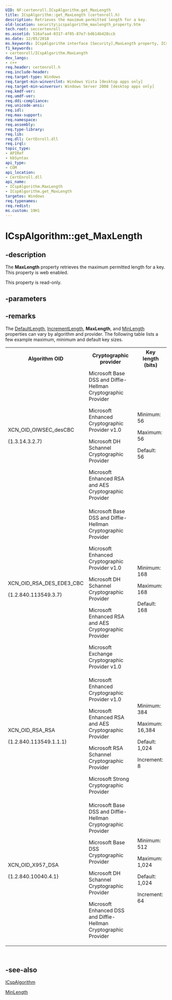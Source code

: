 ```yaml
---
UID: NF:certenroll.ICspAlgorithm.get_MaxLength
title: ICspAlgorithm::get_MaxLength (certenroll.h)
description: Retrieves the maximum permitted length for a key.
old-location: security\icspalgorithm_maxlength_property.htm
tech.root: seccertenroll
ms.assetid: 516afaa4-0317-4f05-87e7-bd614b428ccb
ms.date: 12/05/2018
ms.keywords: ICspAlgorithm interface [Security],MaxLength property, ICspAlgorithm.MaxLength, ICspAlgorithm.get_MaxLength, ICspAlgorithm::MaxLength, ICspAlgorithm::get_MaxLength, MaxLength property [Security], MaxLength property [Security],ICspAlgorithm interface, certenroll/ICspAlgorithm::MaxLength, certenroll/ICspAlgorithm::get_MaxLength, get_MaxLength, security.icspalgorithm_maxlength_property
f1_keywords:
- certenroll/ICspAlgorithm.MaxLength
dev_langs:
- c++
req.header: certenroll.h
req.include-header: 
req.target-type: Windows
req.target-min-winverclnt: Windows Vista [desktop apps only]
req.target-min-winversvr: Windows Server 2008 [desktop apps only]
req.kmdf-ver: 
req.umdf-ver: 
req.ddi-compliance: 
req.unicode-ansi: 
req.idl: 
req.max-support: 
req.namespace: 
req.assembly: 
req.type-library: 
req.lib: 
req.dll: CertEnroll.dll
req.irql: 
topic_type:
- APIRef
- kbSyntax
api_type:
- COM
api_location:
- CertEnroll.dll
api_name:
- ICspAlgorithm.MaxLength
- ICspAlgorithm.get_MaxLength
targetos: Windows
req.typenames: 
req.redist: 
ms.custom: 19H1
---
```


# ICspAlgorithm::get_MaxLength


## -description


The <b>MaxLength</b> property retrieves the maximum permitted length for a key. This property is web enabled.

This property is read-only.


## -parameters


## -remarks



The <a href="https://docs.microsoft.com/windows/desktop/api/certenroll/nf-certenroll-icspalgorithm-get_defaultlength">DefaultLength</a>, <a href="https://docs.microsoft.com/windows/desktop/api/certenroll/nf-certenroll-icspalgorithm-get_incrementlength">IncrementLength</a>, <b>MaxLength</b>, and <a href="https://docs.microsoft.com/windows/desktop/api/certenroll/nf-certenroll-icspalgorithm-get_minlength">MinLength</a> properties can vary by algorithm and provider. The following table lists a few example maximum, minimum and default key sizes.<table>
<tr>
<th>Algorithm OID</th>
<th>Cryptographic provider</th>
<th>Key length (bits)</th>
</tr>
<tr>
<td>
XCN_OID_OIWSEC_desCBC

(1.3.14.3.2.7)

</td>
<td>
Microsoft Base DSS and Diffie-Hellman Cryptographic Provider

Microsoft Enhanced Cryptographic Provider v1.0

Microsoft DH Schannel Cryptographic Provider

Microsoft Enhanced RSA and AES Cryptographic Provider

</td>
<td>
Minimum: 56

Maximum: 56

Default: 56

</td>
</tr>
<tr>
<td>
XCN_OID_RSA_DES_EDE3_CBC

(1.2.840.113549.3.7)

</td>
<td>
Microsoft Base DSS and Diffie-Hellman Cryptographic Provider

Microsoft Enhanced Cryptographic Provider v1.0

Microsoft DH Schannel Cryptographic Provider

Microsoft Enhanced RSA and AES Cryptographic Provider

Microsoft Exchange Cryptographic Provider v1.0

</td>
<td>
Minimum: 168

Maximum: 168

Default: 168

</td>
</tr>
<tr>
<td>
XCN_OID_RSA_RSA

(1.2.840.113549.1.1.1)

</td>
<td>
Microsoft Enhanced Cryptographic Provider v1.0

Microsoft Enhanced RSA and AES Cryptographic Provider

Microsoft RSA Schannel Cryptographic Provider

Microsoft Strong Cryptographic Provider

</td>
<td>
Minimum: 384

Maximum: 16,384

Default: 1,024

Increment: 8

</td>
</tr>
<tr>
<td>
XCN_OID_X957_DSA

(1.2.840.10040.4.1)

</td>
<td>
Microsoft Base DSS and Diffie-Hellman Cryptographic Provider

Microsoft Base DSS Cryptographic Provider

Microsoft DH Schannel Cryptographic Provider

Microsoft Enhanced DSS and Diffie-Hellman Cryptographic Provider

</td>
<td>
Minimum: 512

Maximum: 1,024

Default: 1,024

Increment: 64

</td>
</tr>
</table>
 






## -see-also




<a href="https://docs.microsoft.com/windows/desktop/api/certenroll/nn-certenroll-icspalgorithm">ICspAlgorithm</a>



<a href="https://docs.microsoft.com/windows/desktop/api/certenroll/nf-certenroll-icspalgorithm-get_minlength">MinLength</a>
 

 

